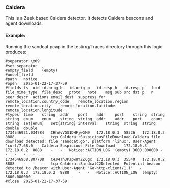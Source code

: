 ### Caldera

This is a Zeek based Caldera detector.  It detects Caldera beacons and agent downloads.

#### Example:

Running the sandcat.pcap in the testing/Traces directory through this logic produces:

```
#separator \x09
#set_separator	,
#empty_field	(empty)
#unset_field	-
#path	notice
#open	2025-01-22-17-37-59
#fields	ts	uid	id.orig_h	id.orig_p	id.resp_h	id.resp_p	fuid	file_mime_type	file_desc	proto	note	msg	sub	src	dst	p	n	peer_descr	actions	email_dest	suppress_for	remote_location.country_code	remote_location.region	remote_location.city	remote_location.latitude	remote_location.longitude
#types	time	string	addr	port	addr	port	string	string	string	enum	enum	string	string	addr	addr	port	count	string	set[enum]	set[string]	interval	string	string	string	double	double
1734546921.034784	CHhAvVGS1DHFjwGM9	172.18.0.3	58326	172.18.0.2	8888	-	-	-	tcp	Caldera::SuspiciousFileDownload	Caldera file download detected: file 'sandcat.go', platform 'linux', User-Agent 'curl/7.68.0'	Caldera Suspicious File Download	172.18.0.3	172.18.0.2	8888	-	-	Notice::ACTION_LOG	(empty)	3600.000000	-	-	-	-	-
1734546938.807708	C4J4Th3PJpwUYZZ6gc	172.18.0.3	35540	172.18.0.2	8888	-	-	-	tcp	Caldera::SandcatC2Detected	Potential beacon detected to /beacon with User-Agent 'Go-http-client/1.1'	-	172.18.0.3	172.18.0.2	8888	-	-	Notice::ACTION_LOG	(empty)	3600.000000	-	-	-	-	-
#close	2025-01-22-17-37-59
```
